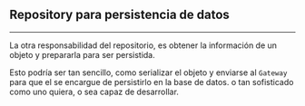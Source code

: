 ## Repository para persistencia de datos
------------------------------

La otra responsabilidad del repositorio, es obtener la información de un objeto y prepararla para ser persistida. 

Esto podría ser tan sencillo, como serializar el objeto y enviarse al `Gateway` para que el se encargue de 
persistirlo en la base de datos. o tan sofisticado como uno quiera, o sea capaz de desarrollar.

